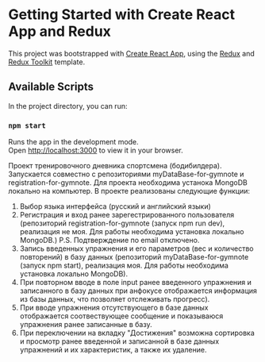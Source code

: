 # Getting Started with Create React App and Redux

This project was bootstrapped with [Create React App](https://github.com/facebook/create-react-app), using the [Redux](https://redux.js.org/) and [Redux Toolkit](https://redux-toolkit.js.org/) template.

## Available Scripts

In the project directory, you can run:

### `npm start`

Runs the app in the development mode.\
Open [http://localhost:3000](http://localhost:3000) to view it in your browser.

Проект тренировочного дневника спортсмена (бодибилдера). Запускается совместно с репозиториями myDataBase-for-gymnote и registration-for-gymnote.
Для проекта необходима устанока MongoDB локально на компьютер. 
В проекте реализованы следующие функции:
1) Выбор языка интерфейса (русский и английский языки)
2) Регистрация и вход ранее зарегестрированного пользователя (репозиторий registration-for-gymnote (запуск npm run dev), реализация не моя. Для работы необходима установка локально MongoDB.) P.S. Подтверждение по email отключено.  
1) Запись введенных упражнения и его параметров (вес и количество повторений) в базу данных (репозиторий myDataBase-for-gymnote (запуск npm start), реализация моя. Для работы необходима установка локально MongoDB).
2) При повторном вводе в поле input ранее введенного упражнения и записанного в базу данных при анфокусе отображается информация из базы данных, что позволяет отслеживать прогресс).
3) При вводе упражнения отсутствующего в базе данных отображается соотвествующее сообщение и показываюся упражнения ранее записанные в базу. 
4) При переключении на вкладку "Достижения" возможна сортировка и просмотр ранее введенной и записанной в базе данных упражнений и их характеристик, а также их удаление.
